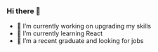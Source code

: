 ### Hi there 👋
- 🔭 I’m currently working on upgrading my skills
- 🌱 I’m currently learning React
- 👯 I’m a recent graduate and looking for jobs



<!--
**Suraj-1705/Suraj-1705** is a ✨ _special_ ✨ repository because its `README.md` (this file) appears on your GitHub profile.

Here are some ideas to get you started:

- 🔭 I’m currently working on ...
- 🌱 I’m currently learning ...
- 👯 I’m looking to collaborate on ...
- 🤔 I’m looking for help with ...
- 💬 Ask me about ...
- 📫 How to reach me: ...
- 😄 Pronouns: ...
- ⚡ Fun fact: ...
-->
